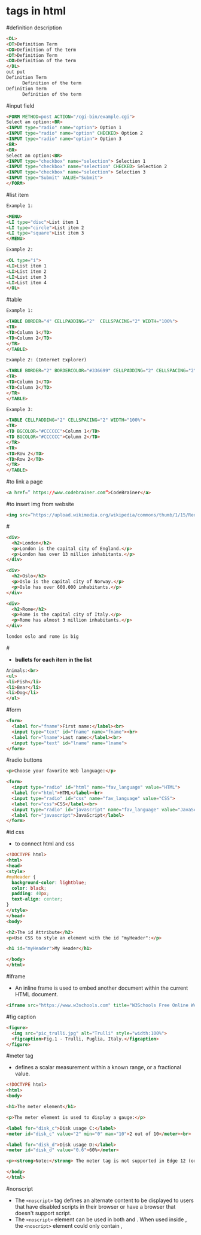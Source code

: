 # tags in html

#definition description

```html
<DL>
<DT>Definition Term
<DD>Definition of the term
<DT>Definition Term
<DD>Definition of the term
</DL>
out put
Definition Term
      Definition of the term
Definition Term
      Definition of the term

```

#input field

```html
<FORM METHOD=post ACTION="/cgi-bin/example.cgi">
Select an option:<BR>
<INPUT type="radio" name="option"> Option 1
<INPUT type="radio" name="option" CHECKED> Option 2
<INPUT type="radio" name="option"> Option 3
<BR>
<BR>
Select an option:<BR>
<INPUT type="checkbox" name="selection"> Selection 1
<INPUT type="checkbox" name="selection" CHECKED> Selection 2
<INPUT type="checkbox" name="selection"> Selection 3
<INPUT type="Submit" VALUE="Submit">
</FORM>
```

#list item

```html
Example 1:

<MENU>
<LI type="disc">List item 1
<LI type="circle">List item 2
<LI type="square">List item 3
</MENU>

Example 2:

<OL type="i">
<LI>List item 1
<LI>List item 2
<LI>List item 3
<LI>List item 4
</OL>
```

#table

```html
Example 1:

<TABLE BORDER="4" CELLPADDING="2"  CELLSPACING="2" WIDTH="100%">
<TR>
<TD>Column 1</TD>
<TD>Column 2</TD>
</TR>
</TABLE>

Example 2: (Internet Explorer)

<TABLE BORDER="2" BORDERCOLOR="#336699" CELLPADDING="2" CELLSPACING="2" WIDTH="100%">
<TR>
<TD>Column 1</TD>
<TD>Column 2</TD>
</TR>
</TABLE>

Example 3:

<TABLE CELLPADDING="2" CELLSPACING="2" WIDTH="100%">
<TR>
<TD BGCOLOR="#CCCCCC">Column 1</TD>
<TD BGCOLOR="#CCCCCC">Column 2</TD>
</TR>
<TR>
<TD>Row 2</TD>
<TD>Row 2</TD>
</TR>
</TABLE>
```

#to link a page 

```html
<a href=” https://www.codebrainer.com”>CodeBrainer</a>
```

#to insert img from website

```html
<img src=”https://upload.wikimedia.org/wikipedia/commons/thumb/1/15/Red_Apple.jpg/1200px-Red_Apple.jpg” width=”100”>
```

#****<DIV> </DIV>****

```html
<div>
  <h2>London</h2>
  <p>London is the capital city of England.</p>
  <p>London has over 13 million inhabitants.</p>
</div>

<div>
  <h2>Oslo</h2>
  <p>Oslo is the capital city of Norway.</p>
  <p>Oslo has over 600.000 inhabitants.</p>
</div>

<div>
  <h2>Rome</h2>
  <p>Rome is the capital city of Italy.</p>
  <p>Rome has almost 3 million inhabitants.</p>
</div>

london oslo and rome is big

```

#****<UL> </UL>****

- **bullets for each item in the list**

```html
Animals:<br>
<ul>
<li>Fish</li>
<li>Bear</li>
<li>Dog</li>
</ul>
```

#form

```html
<form>
  <label for="fname">First name:</label><br>
  <input type="text" id="fname" name="fname"><br>
  <label for="lname">Last name:</label><br>
  <input type="text" id="lname" name="lname">
</form>
```

#radio buttons 

```html
<p>Choose your favorite Web language:</p>

<form>
  <input type="radio" id="html" name="fav_language" value="HTML">
  <label for="html">HTML</label><br>
  <input type="radio" id="css" name="fav_language" value="CSS">
  <label for="css">CSS</label><br>
  <input type="radio" id="javascript" name="fav_language" value="JavaScript">
  <label for="javascript">JavaScript</label>
</form>
```

#id css

- to connect html and css

```html
<!DOCTYPE html>
<html>
<head>
<style>
#myHeader {
  background-color: lightblue;
  color: black;
  padding: 40px;
  text-align: center;
} 
</style>
</head>
<body>

<h2>The id Attribute</h2>
<p>Use CSS to style an element with the id "myHeader":</p>

<h1 id="myHeader">My Header</h1>

</body>
</html>
```

#iframe

- An inline frame is used to embed another document within the current HTML document.

```html
<iframe src="https://www.w3schools.com" title="W3Schools Free Online Web Tutorials"></iframe>
```

#fig caption

```html
<figure>
  <img src="pic_trulli.jpg" alt="Trulli" style="width:100%">
  <figcaption>Fig.1 - Trulli, Puglia, Italy.</figcaption>
</figure>
```

#meter tag

- defines a scalar measurement within a known range, or a fractional value.

```html
<!DOCTYPE html>
<html>
<body>

<h1>The meter element</h1>

<p>The meter element is used to display a gauge:</p>

<label for="disk_c">Disk usage C:</label>
<meter id="disk_c" value="2" min="0" max="10">2 out of 10</meter><br>

<label for="disk_d">Disk usage D:</label>
<meter id="disk_d" value="0.6">60%</meter>

<p><strong>Note:</strong> The meter tag is not supported in Edge 12 (or earlier).</p>

</body>
</html>
```

#nonscript

- The `<noscript>` tag defines an alternate content to be displayed to users that have disabled scripts in their browser or have a browser that doesn't support script.
- The `<noscript>` element can be used in both <head> and <body>. When used inside <head>, the `<noscript>` element could only contain <link>, <style>, and <meta> elements.

```html
<script>
document.write("Hello World!")
</script>
<noscript>Your browser does not support JavaScript!</noscript>
```